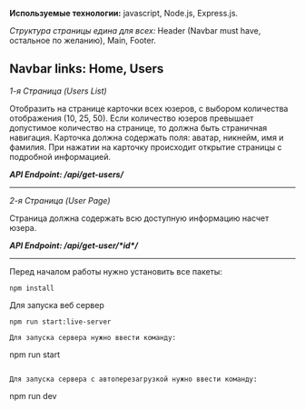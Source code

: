 **Используемые технологии:** 
javascript, Node.js, Express.js.

*Структура страницы едина для всех:* Header (Navbar must have, остальное по желанию), Main, Footer.

**Navbar links:** Home, Users
---
*1-я Страница (Users List)*

Отобразить на странице карточки всех юзеров, с выбором количества отображения (10, 25, 50).
Если количество юзеров превышает допустимое количество на странице, то должна быть страничная навигация.
Карточка должна содержать поля: аватар, никнейм, имя и фамилия. При нажатии на карточку происходит открытие страницы с подробной информацией.

***API Endpoint: /api/get-users/***

---
*2-я Страница (User Page)*

Страница должна содержать всю доступную информацию насчет юзера.

***API Endpoint: /api/get-user/\*id\*/***


---

Перед началом работы нужно установить все пакеты:
```
npm install
```
Для запуска веб сервер 
```
npm run start:live-server

Для запуска сервера нужно ввести команду:
``` 
npm run start
```

Для запуска сервера с автоперезагрузкой нужно ввести команду:
```
npm run dev
```
